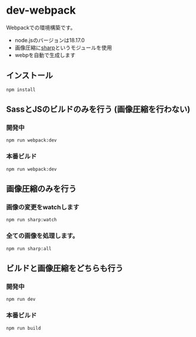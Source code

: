 # dev-webpack
Webpackでの環境構築です。
- node.jsのバージョンは18.17.0
- 画像圧縮に[sharp](https://sharp.pixelplumbing.com/)というモジュールを使用
- webpを自動で生成します
## インストール
```
npm install
```
## SassとJSのビルドのみを行う (画像圧縮を行わない)
### 開発中
```
npm run webpack:dev
```
### 本番ビルド
```
npm run webpack:dev
```
## 画像圧縮のみを行う
### 画像の変更をwatchします
```
npm run sharp:watch
```
### 全ての画像を処理します。
```
npm run sharp:all
```
## ビルドと画像圧縮をどちらも行う
### 開発中
```
npm run dev
```
### 本番ビルド
```
npm run build
```

